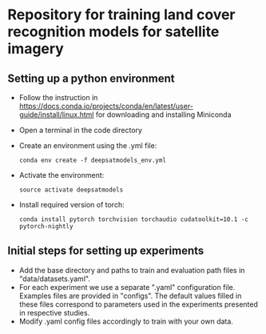 # Repository for training land cover recognition models for satellite imagery

## Setting up a python environment
- Follow the instruction in https://docs.conda.io/projects/conda/en/latest/user-guide/install/linux.html for downloading and installing Miniconda

- Open a terminal in the code directory

- Create an environment using the .yml file:

	`conda env create -f deepsatmodels_env.yml`

- Activate the environment:

	`source activate deepsatmodels`

- Install required version of torch:

	`conda install pytorch torchvision torchaudio cudatoolkit=10.1 -c pytorch-nightly`

## Initial steps for setting up experiments
- Add the base directory and paths to train and evaluation path files in "data/datasets.yaml".
- For each experiment we use a separate ".yaml" configuration file. Examples files are provided in "configs". 
The default values filled in these files correspond to parameters used in the experiments presented in respective studies. 
- Modify .yaml config files accordingly to train with your own data.
